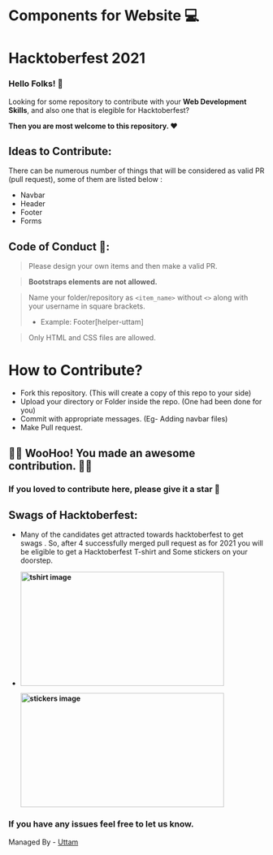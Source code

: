# Components for Website 💻
# Hacktoberfest 2021
### Hello Folks! 🙌
Looking for some repository to contribute with your **Web Development Skills**, and also one that is elegible for Hacktoberfest?

**Then you are most welcome to this repository. ❤**


## Ideas to Contribute:
There can be numerous number of things that will be considered as valid PR (pull request), 
some of them are listed below :

- Navbar
- Header
- Footer
- Forms

## Code of Conduct 🤝:
> Please design your own items and then make a valid PR.

> **Bootstraps elements are not allowed.**

> Name your folder/repository as `<item_name>` without `<>` along with your username in square brackets.
>  * Example: Footer[helper-uttam]

> Only HTML and CSS files are allowed.

# How to Contribute?
* Fork this repository. (This will create a copy of this repo to your side)
* Upload your directory or Folder inside the repo. (One had been done for you)
* Commit with appropriate messages. (Eg- Adding navbar files)
* Make Pull request.

## 🎉🎉 WooHoo! You made an awesome contribution. 🎉🎉

### If you loved to contribute here, please give it a star 🥶
 
 ## Swags of Hacktoberfest:
- Many of the candidates get attracted towards hacktoberfest to get swags . So, after 4 successfully merged pull request as for 2021 you will be eligible to get a Hacktoberfest T-shirt and Some stickers on your doorstep.
 
     <li><B><p><img src="https://miro.medium.com/max/1050/1*4JctIO7irt8hFxBmTvUpiQ.jpeg" width="400" height="225" style="width: 400px; height: 225px;" alt="tshirt image"></a></p><p><img src="https://miro.medium.com/max/1050/1*jkffr74bq5RsQ_xqDhgqYQ.jpeg" width="400" height="225" style="width: 400px; height: 225px;" alt="stickers image"></p>
</b></li>

### If you have any issues feel free to let us know.

Managed By - <a href="https://github.com/helper-uttam/">Uttam</a>
